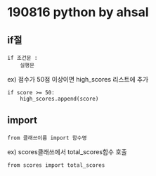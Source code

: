 # 190816 python by ahsal
## if절
```
if 조건문 :
    실행문
```
ex) 점수가 50점 이상이면 high_scores 리스트에 추가  
```
if score >= 50:
    high_scores.append(score)
```
## import
```
from 클래쓰이름 import 함수명
```
ex) scores클래쓰에서 total_scores함수 호출
```
from scores import total_scores
```